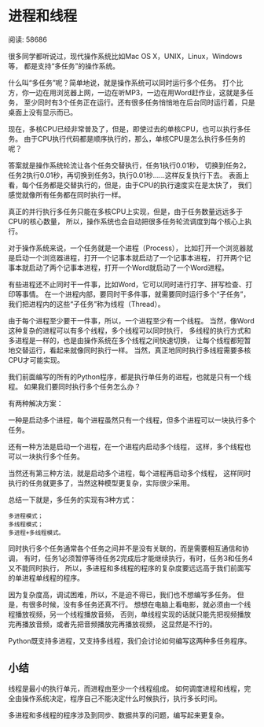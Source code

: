 # 进程和线程

阅读: 58686

很多同学都听说过，现代操作系统比如Mac OS X，UNIX，Linux，Windows等，
都是支持“多任务”的操作系统。

什么叫“多任务”呢？简单地说，就是操作系统可以同时运行多个任务。
打个比方，你一边在用浏览器上网，一边在听MP3，一边在用Word赶作业，这就是多任务，
至少同时有3个任务正在运行。还有很多任务悄悄地在后台同时运行着，只是桌面上没有显示而已。

现在，多核CPU已经非常普及了，但是，即使过去的单核CPU，也可以执行多任务。
由于CPU执行代码都是顺序执行的，那么，单核CPU是怎么执行多任务的呢？

答案就是操作系统轮流让各个任务交替执行，任务1执行0.01秒，
切换到任务2，任务2执行0.01秒，再切换到任务3，执行0.01秒……这样反复执行下去。
表面上看，每个任务都是交替执行的，但是，由于CPU的执行速度实在是太快了，
我们感觉就像所有任务都在同时执行一样。

真正的并行执行多任务只能在多核CPU上实现，但是，由于任务数量远远多于CPU的核心数量，
所以，操作系统也会自动把很多任务轮流调度到每个核心上执行。

对于操作系统来说，一个任务就是一个进程（Process），
比如打开一个浏览器就是启动一个浏览器进程，打开一个记事本就启动了一个记事本进程，
打开两个记事本就启动了两个记事本进程，打开一个Word就启动了一个Word进程。

有些进程还不止同时干一件事，比如Word，它可以同时进行打字、拼写检查、打印等事情。
在一个进程内部，要同时干多件事，就需要同时运行多个“子任务”，
我们把进程内的这些“子任务”称为线程（Thread）。

由于每个进程至少要干一件事，所以，一个进程至少有一个线程。
当然，像Word这种复杂的进程可以有多个线程，多个线程可以同时执行，
多线程的执行方式和多进程是一样的，也是由操作系统在多个线程之间快速切换，
让每个线程都短暂地交替运行，看起来就像同时执行一样。
当然，真正地同时执行多线程需要多核CPU才可能实现。

我们前面编写的所有的Python程序，都是执行单任务的进程，也就是只有一个线程。
如果我们要同时执行多个任务怎么办？

有两种解决方案：

一种是启动多个进程，每个进程虽然只有一个线程，但多个进程可以一块执行多个任务。

还有一种方法是启动一个进程，在一个进程内启动多个线程，
这样，多个线程也可以一块执行多个任务。

当然还有第三种方法，就是启动多个进程，每个进程再启动多个线程，
这样同时执行的任务就更多了，当然这种模型更复杂，实际很少采用。

总结一下就是，多任务的实现有3种方式：

    多进程模式；
    多线程模式；
    多进程+多线程模式。

同时执行多个任务通常各个任务之间并不是没有关联的，而是需要相互通信和协调，
有时，任务1必须暂停等待任务2完成后才能继续执行，有时，任务3和任务4又不能同时执行，
所以，多进程和多线程的程序的复杂度要远远高于我们前面写的单进程单线程的程序。

因为复杂度高，调试困难，所以，不是迫不得已，我们也不想编写多任务。
但是，有很多时候，没有多任务还真不行。
想想在电脑上看电影，就必须由一个线程播放视频，另一个线程播放音频，
否则，单线程实现的话就只能先把视频播放完再播放音频，或者先把音频播放完再播放视频，
这显然是不行的。

Python既支持多进程，又支持多线程，我们会讨论如何编写这两种多任务程序。

## 小结

线程是最小的执行单元，而进程由至少一个线程组成。
如何调度进程和线程，完全由操作系统决定，程序自己不能决定什么时候执行，执行多长时间。

多进程和多线程的程序涉及到同步、数据共享的问题，编写起来更复杂。
